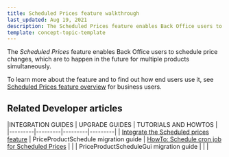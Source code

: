 ```yaml
---
title: Scheduled Prices feature walkthrough
last_updated: Aug 19, 2021
description: The Scheduled Prices feature enables Back Office users to schedule price changes, which are to happen in the future for multiple products simultaneously
template: concept-topic-template
---
```


The _Scheduled Prices_ feature enables Back Office users to schedule price changes, which are to happen in the future for multiple products simultaneously.


To learn more about the feature and to find out how end users use it, see [Scheduled Prices feature overview](/docs/scos/user/features/{{page.version}}/scheduled-prices-feature-overview.html) for business users.


## Related Developer articles

|INTEGRATION GUIDES  | UPGRADE GUIDES | TUTORIALS AND HOWTOS |
|---------|---------|---------|---------|
| [Integrate the Scheduled prices feature](/docs/scos/dev/feature-integration-guides/{{page.version}}/scheduled-prices-feature-integration.html) | PriceProductSchedule migration guide  | [HowTo: Schedule cron job for Scheduled Prices](/docs/scos/dev/tutorials-and-howtos/howtos/feature-howtos/howto-schedule-cron-job-for-scheduled-prices.html)  |
|   | PriceProductScheduleGui migration guide  |   |   |
